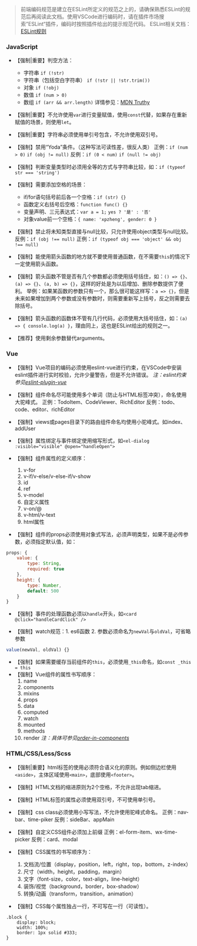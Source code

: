 > 前端编码规范是建立在ESLint所定义的规范之上的，请确保熟悉ESLint的规范后再阅读此文档。使用VSCode进行编码时，请在插件市场搜索”ESLint“插件，编码时按照插件给出的提示规范代码。
> ESLint相关文档：[ESLint规则](http://eslint.cn/docs/rules/)

###  JavaScript
- 【强制|重要】判空方法：
   - 字符串 `if (!str)`
   - 字符串（包括空白字符串） `if (!str || !str.trim())`
   - 对象 `if (!obj)`
   - 数值 `if (num > 0)`
   - 数组 `if (arr && arr.length)`
   详情参见：[MDN Truthy](https://developer.mozilla.org/zh-CN/docs/Glossary/Truthy)
   
- 【强制|重要】不允许使用`var`进行变量赋值，使用`const`代替，如果存在重新赋值的场景，则使用`let`。

- 【强制|重要】字符串必须使用单引号包含，不允许使用双引号。

- 【强制】禁用“Yoda”条件。（这种写法可读性差，很反人类）
   正例：`if (num > 0)` `if (obj != null)`
   反例：`if (0 < num)` `if (null != obj)`
   
- 【强制】判断变量类型时必须用全等的方式与字符串比较，如：`if (typeof str === 'string')`

- 【强制】需要添加空格的场景：
   - if/for语句括号前后各一个空格：`if (str) {}`
   - 函数定义右括号后空格：`function func() {}`
   - 变量声明、三元表达式：`var a = 1;` `yes ? '是' : '否'`
   - 对象value前一个空格：`{ name: 'xpzheng', gender: 0 }`

- 【强制】禁止将未知类型直接与null比较，只允许使用object类型与null比较。
反例：`if (obj !== null)`
正例：`if (typeof obj === 'object' && obj !== null)`

- 【强制】能使用箭头函数的地方就不要使用普通函数，在不需要`this`的情况下一定使用箭头函数。

- 【强制】箭头函数不管是否有几个参数都必须使用括号括住，如：`() => {}`、`(a) => {}`、`(a, b) => {}`，这样的好处是为以后增加、删除参数提供了便利。
   举例：如果某函数的参数只有一个，那么很可能这样写：`a => {}`，但是未来如果增加到两个参数或没有参数时，则需要重新写上括号，反之则需要去除括号。

- 【强制】箭头函数的函数体不管有几行代码，必须使用大括号括住，如：`(a) => { console.log(a) }`，理由同上，这也是ESLint给出的规则之一。

- 【推荐】使用剩余参数替代arguments。

### Vue
- 【强制】Vue项目的编码必须使用eslint-vue进行约束，在VSCode中安装eslint插件进行实时校验，允许少量警告，但是不允许错误。
*注：eslint约束参见[eslint-plugin-vue](https://eslint.vuejs.org/)*

- 【强制】组件命名尽可能使用多个单词（防止与HTML标签冲突），命名使用大驼峰式。
   正例：TodoItem、CodeViewer、RichEditor
   反例：todo、code、editor、richEditor
   
- 【强制】views或pages目录下的路由组件命名均使用小驼峰式。如index、addUser

- 【强制】属性绑定与事件绑定使用缩写形式，如`<el-dialog :visible="visible" @open="handleOpen">`
- 【强制】组件属性的定义顺序：
   1. v-for
   2. v-if/v-else/v-else-if/v-show
   3. id
   4. ref
   5. v-model
   6. 自定义属性
   7. v-on/@
   8. v-html/v-text
   9. html属性

- 【强制】组件的props必须使用对象式写法，必须声明类型，如果不是必传参数，必须指定默认值，如：
```js
props: {
    value: {
        type: String,
        required: true
    },
    height: {
        type: Number,
        default: 500
    }
}
```

- 【强制】事件的处理函数必须以`handle`开头，如`<card @click="handleCardClick" />`

- 【强制】watch规范：1. es6函数 2. 参数必须命名为`newVal`与`oldVal`，可省略参数
```js
value(newVal, oldVal) {}
```

- 【强制】如果需要缓存当前组件的`this`，必须使用`_this`命名，如`const _this = this`
- 【强制】Vue组件的属性书写顺序：
   1. name
   2. components
   3. mixins
   4. props
   5. data
   6. computed
   7. watch
   8. mounted
   9. methods
   10. render
*注：具体可参见[order-in-components](https://eslint.vuejs.org/rules/order-in-components.html)*

### HTML/CSS/Less/Scss
- 【强制|重要】html标签的使用必须符合语义化的原则。例如侧边栏使用`<aside>`，主体区域使用`<main>`，底部使用`<footer>`。

- 【强制】HTML文档的缩进原则为2个空格，不允许出现tab缩进。

- 【强制】HTML标签的属性必须使用双引号，不可使用单引号。

- 【强制】css class必须使用小写写法，不允许使用驼峰式命名。
  正例：nav-bar、time-piker
  反例：sideBar、appMain

- 【强制】自定义CSS组件必须加上前缀
  正例：el-form-item、wx-time-picker
  反例：card、modal

- 【强制】CSS属性的书写顺序为：
   1. 文档流/位置（display，position，left，right，top，bottom，z-index）
   2. 尺寸（width，height，padding，margin）
   3. 文字（font-size，color，text-align，line-height）
   4. 装饰/视觉（background，border，box-shadow）
   5. 转换/动画（transform，transition，animation）

- 【强制】CSS每个属性独占一行，不可写在一行（可读性）。
```
.block {
    display: block;
    width: 100%;
    border: 1px solid #333;
}
```
